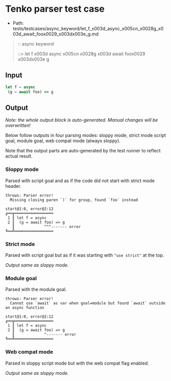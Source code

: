 # Tenko parser test case

- Path: tests/testcases/async_keyword/let_f_x003d_async_x005cn_x0028g_x003d_await_foox0029_x003dx003e_g.md

> :: async keyword
>
> ::> let f x003d async x005cn x0028g x003d await foox0029 x003dx003e g

## Input

`````js
let f = async 
 (g = await foo) => g
`````

## Output

_Note: the whole output block is auto-generated. Manual changes will be overwritten!_

Below follow outputs in four parsing modes: sloppy mode, strict mode script goal, module goal, web compat mode (always sloppy).

Note that the output parts are auto-generated by the test runner to reflect actual result.

### Sloppy mode

Parsed with script goal and as if the code did not start with strict mode header.

`````
throws: Parser error!
  Missing closing paren `)` for group, found `foo` instead

start@1:0, error@2:12
╔══╦═════════════════
 1 ║ let f = async
 2 ║  (g = await foo) => g
   ║             ^^^------- error
╚══╩═════════════════

`````

### Strict mode

Parsed with script goal but as if it was starting with `"use strict"` at the top.

_Output same as sloppy mode._

### Module goal

Parsed with the module goal.

`````
throws: Parser error!
  Cannot use `await` as var when goal=module but found `await` outside an async function

start@1:0, error@2:12
╔══╦═════════════════
 1 ║ let f = async
 2 ║  (g = await foo) => g
   ║             ^------- error
╚══╩═════════════════

`````


### Web compat mode

Parsed in sloppy script mode but with the web compat flag enabled.

_Output same as sloppy mode._
